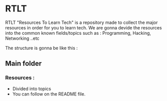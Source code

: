 # RTLT 
RTLT "Resources To Learn Tech"  is a repository made to collect the major resources in order for you to learn tech. 
We are gonna devide the resources into the common known fields/topics such as : Programming, Hacking, Networking ..etc

The structure is gonna be like this : 

## Main folder 
### Resources : 
* Divided into topics 
* You can follow on the README file. 





